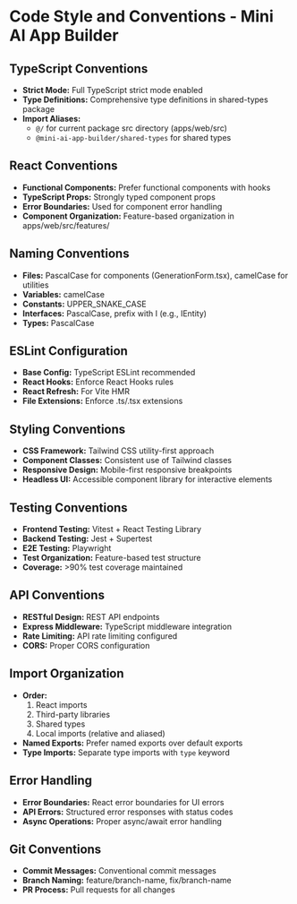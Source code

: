 # Code Style and Conventions - Mini AI App Builder

## TypeScript Conventions

- **Strict Mode:** Full TypeScript strict mode enabled
- **Type Definitions:** Comprehensive type definitions in shared-types package
- **Import Aliases:**
  - `@/` for current package src directory (apps/web/src)
  - `@mini-ai-app-builder/shared-types` for shared types

## React Conventions

- **Functional Components:** Prefer functional components with hooks
- **TypeScript Props:** Strongly typed component props
- **Error Boundaries:** Used for component error handling
- **Component Organization:** Feature-based organization in apps/web/src/features/

## Naming Conventions

- **Files:** PascalCase for components (GenerationForm.tsx), camelCase for utilities
- **Variables:** camelCase
- **Constants:** UPPER_SNAKE_CASE
- **Interfaces:** PascalCase, prefix with I (e.g., IEntity)
- **Types:** PascalCase

## ESLint Configuration

- **Base Config:** TypeScript ESLint recommended
- **React Hooks:** Enforce React Hooks rules
- **React Refresh:** For Vite HMR
- **File Extensions:** Enforce .ts/.tsx extensions

## Styling Conventions

- **CSS Framework:** Tailwind CSS utility-first approach
- **Component Classes:** Consistent use of Tailwind classes
- **Responsive Design:** Mobile-first responsive breakpoints
- **Headless UI:** Accessible component library for interactive elements

## Testing Conventions

- **Frontend Testing:** Vitest + React Testing Library
- **Backend Testing:** Jest + Supertest
- **E2E Testing:** Playwright
- **Test Organization:** Feature-based test structure
- **Coverage:** >90% test coverage maintained

## API Conventions

- **RESTful Design:** REST API endpoints
- **Express Middleware:** TypeScript middleware integration
- **Rate Limiting:** API rate limiting configured
- **CORS:** Proper CORS configuration

## Import Organization

- **Order:**
  1. React imports
  2. Third-party libraries
  3. Shared types
  4. Local imports (relative and aliased)
- **Named Exports:** Prefer named exports over default exports
- **Type Imports:** Separate type imports with `type` keyword

## Error Handling

- **Error Boundaries:** React error boundaries for UI errors
- **API Errors:** Structured error responses with status codes
- **Async Operations:** Proper async/await error handling

## Git Conventions

- **Commit Messages:** Conventional commit messages
- **Branch Naming:** feature/branch-name, fix/branch-name
- **PR Process:** Pull requests for all changes
